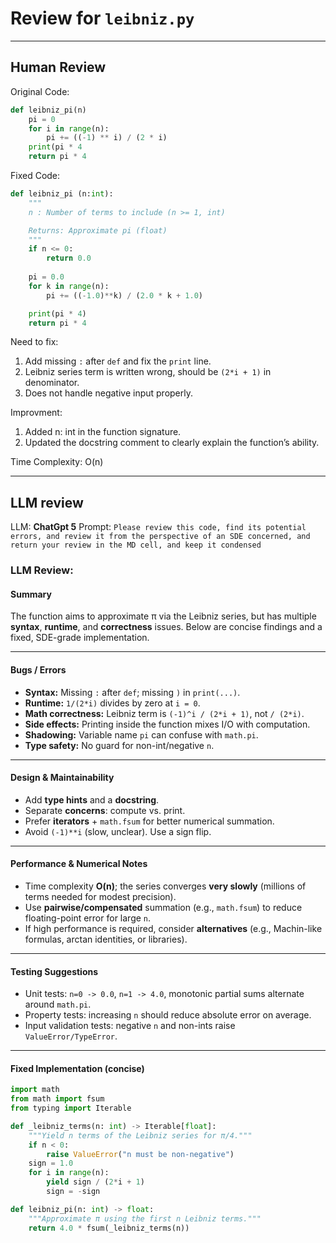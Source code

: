 # Review for `leibniz.py`
----------
## Human Review
Original Code:
```python
def leibniz_pi(n)
    pi = 0
    for i in range(n):
        pi += ((-1) ** i) / (2 * i)
    print(pi * 4
    return pi * 4
```
Fixed Code:
```python
def leibniz_pi (n:int):
    """
    n : Number of terms to include (n >= 1, int)

    Returns: Approximate pi (float)
    """
    if n <= 0:
        return 0.0
    
    pi = 0.0
    for k in range(n):
        pi += ((-1.0)**k) / (2.0 * k + 1.0)

    print(pi * 4)
    return pi * 4
```
Need to fix:
1. Add missing `:` after `def` and fix the `print` line.
2. Leibniz series term is written wrong, should be `(2*i + 1)` in denominator.
3. Does not handle negative input properly.

Improvment:
1. Added n: int in the function signature.
2. Updated the docstring comment to clearly explain the function’s ability.

Time Complexity: O(n)

-----------
## LLM review
LLM: **ChatGpt 5**
Prompt: `Please review this code, find its potential errors, and review it from the perspective of an SDE concerned, and return your review in the MD cell, and keep it condensed`

### LLM Review:
#### Summary
The function aims to approximate π via the Leibniz series, but has multiple **syntax**, **runtime**, and **correctness** issues. Below are concise findings and a fixed, SDE-grade implementation.

---

#### Bugs / Errors
- **Syntax:** Missing `:` after `def`; missing `)` in `print(...)`.
- **Runtime:** `1/(2*i)` divides by zero at `i = 0`.
- **Math correctness:** Leibniz term is `(-1)^i / (2*i + 1)`, not `/ (2*i)`.
- **Side effects:** Printing inside the function mixes I/O with computation.
- **Shadowing:** Variable name `pi` can confuse with `math.pi`.
- **Type safety:** No guard for non-int/negative `n`.

---

#### Design & Maintainability
- Add **type hints** and a **docstring**.
- Separate **concerns**: compute vs. print.
- Prefer **iterators** + `math.fsum` for better numerical summation.
- Avoid `(-1)**i` (slow, unclear). Use a sign flip.

---

#### Performance & Numerical Notes
- Time complexity **O(n)**; the series converges **very slowly** (millions of terms needed for modest precision).
- Use **pairwise/compensated** summation (e.g., `math.fsum`) to reduce floating-point error for large `n`.
- If high performance is required, consider **alternatives** (e.g., Machin-like formulas, arctan identities, or libraries).

---

#### Testing Suggestions
- Unit tests: `n=0 -> 0.0`, `n=1 -> 4.0`, monotonic partial sums alternate around `math.pi`.
- Property tests: increasing `n` should reduce absolute error on average.
- Input validation tests: negative `n` and non-ints raise `ValueError/TypeError`.

---

#### Fixed Implementation (concise)
```python
import math
from math import fsum
from typing import Iterable

def _leibniz_terms(n: int) -> Iterable[float]:
    """Yield n terms of the Leibniz series for π/4."""
    if n < 0:
        raise ValueError("n must be non-negative")
    sign = 1.0
    for i in range(n):
        yield sign / (2*i + 1)
        sign = -sign

def leibniz_pi(n: int) -> float:
    """Approximate π using the first n Leibniz terms."""
    return 4.0 * fsum(_leibniz_terms(n))
